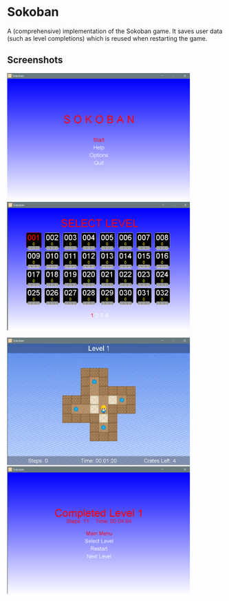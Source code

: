 # Sokoban
A (comprehensive) implementation of the Sokoban game. It saves user data (such as level completions) which is reused when restarting the game.

## Screenshots
<img src="sokoban_screenshot_home.png" width="425" alt="Sokoban Home"/> <img src="sokoban_screenshot_levels.png" width="425" alt="Sokoban Levels"/>

<img src="sokoban_screenshot_game.png" width="425" alt="Sokoban Game"/> <img src="sokoban_screenshot_complete.png" width="425" alt="Sokoban Complete"/>
